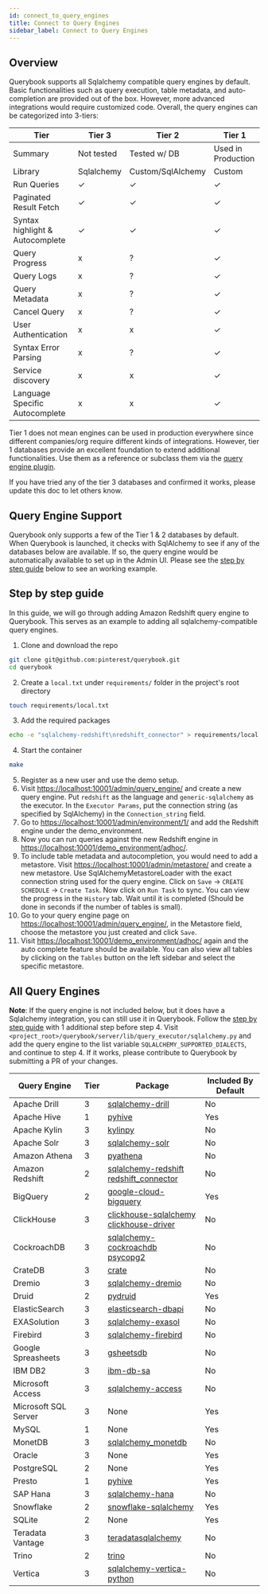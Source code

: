```yaml
---
id: connect_to_query_engines
title: Connect to Query Engines
sidebar_label: Connect to Query Engines
---
```


## Overview

Querybook supports all Sqlalchemy compatible query engines by default. Basic functionalities such as query execution, table metadata, and auto-completion are provided out of the box. However, more advanced integrations would require customized code. Overall, the query engines can be categorized into 3-tiers:

| Tier                            | Tier 3     | Tier 2            | Tier 1             |
| ------------------------------- | ---------- | ----------------- | ------------------ |
| Summary                         | Not tested | Tested w/ DB      | Used in Production |
| Library                         | Sqlalchemy | Custom/SqlAlchemy | Custom             |
| Run Queries                     | ✓          | ✓                 | ✓                  |
| Paginated Result Fetch          | ✓          | ✓                 | ✓                  |
| Syntax highlight & Autocomplete | ✓          | ✓                 | ✓                  |
| Query Progress                  | x          | ?                 | ✓                  |
| Query Logs                      | x          | ?                 | ✓                  |
| Query Metadata                  | x          | ?                 | ✓                  |
| Cancel Query                    | x          | ?                 | ✓                  |
| User Authentication             | x          | x                 | ✓                  |
| Syntax Error Parsing            | x          | ?                 | ✓                  |
| Service discovery               | x          | x                 | ✓                  |
| Language Specific Autocomplete  | x          | x                 | ✓                  |

Tier 1 does not mean engines can be used in production everywhere since different companies/org require different kinds of integrations. However, tier 1 databases provide an excellent foundation to extend additional functionalities. Use them as a reference or subclass them via the [query engine plugin](../integrations/add_query_engine.md).

If you have tried any of the tier 3 databases and confirmed it works, please update this doc to let others know.

## Query Engine Support

Querybook only supports a few of the Tier 1 & 2 databases by default. When Querybook is launched, it checks with SqlAlchemy to see if any of the databases below are available. If so, the query engine would be automatically available to set up in the Admin UI. Please see the [step by step guide](#step-by-step-guide) below to see an working example.

## Step by step guide

In this guide, we will go through adding Amazon Redshift query engine to Querybook. This serves as an example to adding all sqlalchemy-compatible query engines.

1. Clone and download the repo

```sh
git clone git@github.com:pinterest/querybook.git
cd querybook
```

2. Create a `local.txt` under `requirements/` folder in the project's root directory

```sh
touch requirements/local.txt
```

3. Add the required packages

```sh
echo -e "sqlalchemy-redshift\nredshift_connector" > requirements/local.txt
```

4. Start the container

```sh
make
```

5. Register as a new user and use the demo setup.
6. Visit [https://localhost:10001/admin/query_engine/](https://localhost:10001/admin/query_engine/) and create a new query engine. Put `redshift` as the language and `generic-sqlalchemy` as the executor. In the `Executor Params`, put the connection string (as specified by SqlAlchemy) in the `Connection_string` field.
7. Go to [https://localhost:10001/admin/environment/1/](https://localhost:10001/admin/environment/1/) and add the Redshift engine under the demo_environment.
8. Now you can run queries against the new Redshift engine in [https://localhost:10001/demo_environment/adhoc/](https://localhost:10001/demo_environment/adhoc/).
9. To include table metadata and autocompletion, you would need to add a metastore. Visit [https://localhost:10001/admin/metastore/](https://localhost:10001/admin/metastore/) and create a new metastore. Use SqlAlchemyMetastoreLoader with the exact connection string used for the query engine. Click on `Save` -> `CREATE SCHEDULE` -> `Create Task`. Now click on `Run Task` to sync. You can view the progress in the `History` tab. Wait until it is completed (Should be done in seconds if the number of tables is small).
10. Go to your query engine page on [https://localhost:10001/admin/query_engine/](https://localhost:10001/admin/query_engine/), in the Metastore field, choose the metastore you just created and click `Save`.
11. Visit [https://localhost:10001/demo_environment/adhoc/](https://localhost:10001/demo_environment/adhoc/) again and the auto complete feature should be available. You can also view all tables by clicking on the `Tables` button on the left sidebar and select the specific metastore.

## All Query Engines

**Note**: If the query engine is not included below, but it does have a Sqlalchemy integration, you can still use it in Querybook. Follow the [step by step guide](#step-by-step-guide) with 1 additional step before step 4. Visit `<project_root>/querybook/server/lib/query_executor/sqlalchemy.py` and add the query engine to the list variable `SQLALCHEMY_SUPPORTED_DIALECTS`, and continue to step 4. If it works, please contribute to Querybook by submitting a PR of your changes.

| Query Engine         | Tier | Package                                                                                                                                       | Included By Default |
| -------------------- | ---- | --------------------------------------------------------------------------------------------------------------------------------------------- | ------------------- |
| Apache Drill         | 3    | [sqlalchemy-drill](https://pypi.org/project/sqlalchemy-drill/)                                                                                | No                  |
| Apache Hive          | 1    | [pyhive](https://pypi.org/project/PyHive/)                                                                                                    | Yes                 |
| Apache Kylin         | 3    | [kylinpy](https://pypi.org/project/kylinpy/)                                                                                                  | No                  |
| Apache Solr          | 3    | [sqlalchemy-solr](https://pypi.org/project/sqlalchemy-solr/)                                                                                  | No                  |
| Amazon Athena        | 3    | [pyathena](https://pypi.org/project/pyathena/)                                                                                                | No                  |
| Amazon Redshift      | 2    | [sqlalchemy-redshift](https://pypi.org/project/sqlalchemy-redshift/)<br/>[redshift_connector](https://pypi.org/project/redshift-connector/)                       | No                  |
| BigQuery             | 2    | [google-cloud-bigquery](https://pypi.org/project/google-cloud-bigquery/)                                                                      | Yes                 |
| ClickHouse           | 3    | [clickhouse-sqlalchemy](https://pypi.org/project/clickhouse-sqlalchemy/)<br/>[clickhouse-driver](https://pypi.org/project/clickhouse-driver/) | No                  |
| CockroachDB          | 3    | [sqlalchemy-cockroachdb](https://pypi.org/project/sqlalchemy-cockroachdb/)<br/>[psycopg2](https://pypi.org/project/psycopg2/)                 | No                  |
| CrateDB              | 3    | [crate](https://pypi.org/project/crate/)                                                                                                      | No                  |
| Dremio               | 3    | [sqlalchemy-dremio](https://pypi.org/project/sqlalchemy-dremio/)                                                                              | No                  |
| Druid                | 2    | [pydruid](https://pypi.org/project/pydruid/)                                                                                                  | Yes                 |
| ElasticSearch        | 3    | [elasticsearch-dbapi](https://pypi.org/project/elasticsearch-dbapi/0.2.1/)                                                                    | No                  |
| EXASolution          | 3    | [sqlalchemy-exasol](https://pypi.org/project/sqlalchemy-exasol/)                                                                              | No                  |
| Firebird             | 3    | [sqlalchemy-firebird](https://pypi.org/project/sqlalchemy-firebird/)                                                                          | No                  |
| Google Spreasheets   | 3    | [gsheetsdb](https://pypi.org/project/gsheetsdb/)                                                                                              | No                  |
| IBM DB2              | 3    | [ibm-db-sa](https://pypi.org/project/ibm-db-sa/)                                                                                              | No                  |
| Microsoft Access     | 3    | [sqlalchemy-access](https://pypi.org/project/sqlalchemy-access/)                                                                              | No                  |
| Microsoft SQL Server | 3    | None                                                                                                                                          | Yes                 |
| MySQL                | 1    | None                                                                                                                                          | Yes                 |
| MonetDB              | 3    | [sqlalchemy_monetdb](https://pypi.org/project/sqlalchemy_monetdb/)                                                                            | No                  |
| Oracle               | 3    | None                                                                                                                                          | Yes                 |
| PostgreSQL           | 2    | None                                                                                                                                          | Yes                 |
| Presto               | 1    | [pyhive](https://pypi.org/project/PyHive/)                                                                                                    | Yes                 |
| SAP Hana             | 3    | [sqlalchemy-hana](https://pypi.org/project/sqlalchemy-hana/0.2.2/)                                                                            | No                  |
| Snowflake            | 2    | [snowflake-sqlalchemy](https://pypi.org/project/snowflake-sqlalchemy/)                                                                        | Yes                 |
| SQLite               | 2    | None                                                                                                                                          | Yes                 |
| Teradata Vantage     | 3    | [teradatasqlalchemy](https://pypi.org/project/teradatasqlalchemy/)                                                                            | No                  |
| Trino                | 2    | [trino](https://github.com/trinodb/trino-python-client)                                                                                | No                  |
| Vertica              | 3    | [sqlalchemy-vertica-python](https://pypi.org/project/sqlalchemy-vertica-python/)                                                              | No                  |
